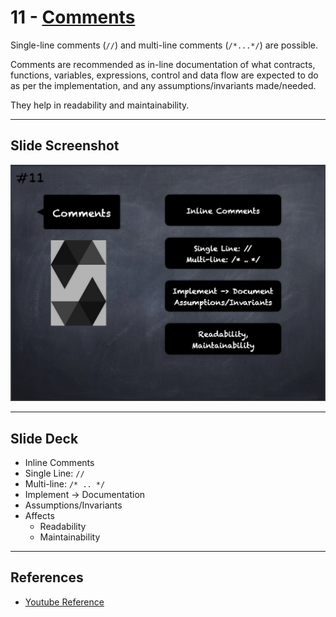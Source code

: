 # 11 - [Comments](Comments.md)
Single-line comments (`//`) and multi-line comments (`/*...*/`) are possible. 

Comments are recommended as in-line documentation of what contracts, functions, variables, expressions, control and data flow are expected to do as per the implementation, and any assumptions/invariants made/needed. 

They help in readability and maintainability.

___
## Slide Screenshot
![011.png](../../images/2.Solidity%20101/011.png)
___
## Slide Deck
- Inline Comments
- Single Line: `//`
- Multi-line: `/* .. */`
- Implement -> Documentation
- Assumptions/Invariants
- Affects 
	- Readability
	- Maintainability
___
## References
- [Youtube Reference](https://youtu.be/5eLqFac5Tkg?t=1189)


